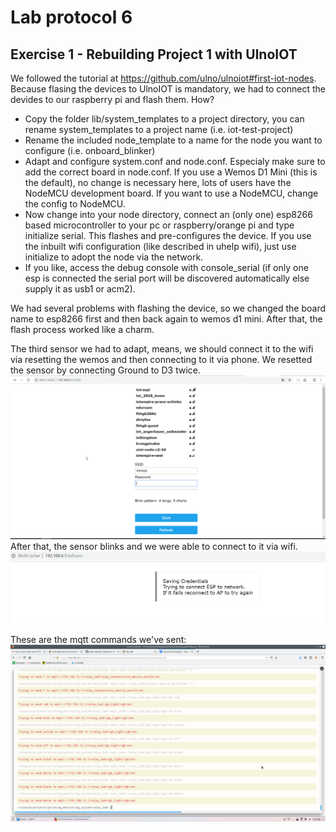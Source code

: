 # Lab protocol 6

## Exercise 1 - Rebuilding Project 1 with UlnoIOT
We followed the tutorial at https://github.com/ulno/ulnoiot#first-iot-nodes.
Because flasing the devices to UlnoIOT is mandatory, we had to connect the devides to our raspberry pi and flash them.
How?
- Copy the folder lib/system_templates to a project directory, you can rename system_templates to a project name (i.e. iot-test-project)
- Rename the included node_template to a name for the node you want to configure (i.e. onboard_blinker)
- Adapt and configure system.conf and node.conf. Especialy make sure to add the correct board in node.conf. If you use a Wemos D1 Mini (this is the default), no change is necessary here, lots of users have the NodeMCU development board. If you want to use a NodeMCU, change the config to NodeMCU.
- Now change into your node directory, connect an (only one) esp8266 based microcontroller to your pc or raspberry/orange pi and type initialize serial. This flashes and pre-configures the device. If you use the inbuilt wifi configuration (like described in uhelp wifi), just use initialize to adopt the node via the network.
- If you like, access the debug console with console_serial (if only one esp is connected the serial port will be discovered automatically else supply it as usb1 or acm2).

We had several problems with flashing the device, so we changed the board name to esp8266 first and then back again to wemos d1 mini. After that, the flash process worked like a charm.

The third sensor we had to adapt, means, we should connect it to the wifi via resetting the wemos and then connecting to it via phone.
We resetted the sensor by connecting Ground to D3 twice.
![mongoose_dashboard](https://github.com/scratcher221/iot_portfolio/blob/master/team/6/images/relay.png)
After that, the sensor blinks and we were able to connect to it via wifi. 
![mongoose_dashboard](https://github.com/scratcher221/iot_portfolio/blob/master/team/6/images/wifi_set.png)

These are the mqtt commands we've sent:
![mongoose_dashboard](https://github.com/scratcher221/iot_portfolio/blob/master/team/6/images/relay_led_mqtt_commands.png)